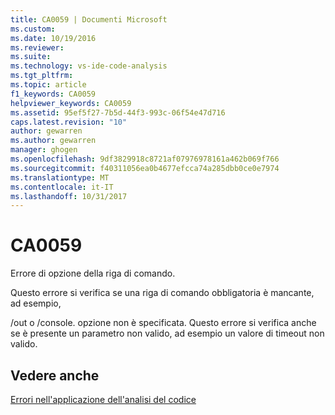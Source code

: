 ```yaml
---
title: CA0059 | Documenti Microsoft
ms.custom: 
ms.date: 10/19/2016
ms.reviewer: 
ms.suite: 
ms.technology: vs-ide-code-analysis
ms.tgt_pltfrm: 
ms.topic: article
f1_keywords: CA0059
helpviewer_keywords: CA0059
ms.assetid: 95ef5f27-7b5d-44f3-993c-06f54e47d716
caps.latest.revision: "10"
author: gewarren
ms.author: gewarren
manager: ghogen
ms.openlocfilehash: 9df3829918c8721af07976978161a462b069f766
ms.sourcegitcommit: f40311056ea0b4677efcca74a285dbb0ce0e7974
ms.translationtype: MT
ms.contentlocale: it-IT
ms.lasthandoff: 10/31/2017
---
```

# <a name="ca0059"></a>CA0059
Errore di opzione della riga di comando.  
  
 Questo errore si verifica se una riga di comando obbligatoria è mancante, ad esempio,  
  
 /out o /console. opzione non è specificata. Questo errore si verifica anche se è presente un parametro non valido, ad esempio un valore di timeout non valido.  
  
## <a name="see-also"></a>Vedere anche  
 [Errori nell'applicazione dell'analisi del codice](../code-quality/code-analysis-application-errors.md)   
